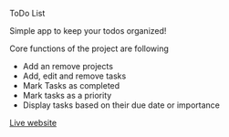 ToDo List

Simple app to keep your todos organized!

Core functions of the project are following
- Add an remove projects
- Add, edit and remove tasks
- Mark Tasks as completed
- Mark tasks as a priority
- Display tasks based on their due date or importance

<a href="https://adambelko.github.io/todo-list/">Live website</a>